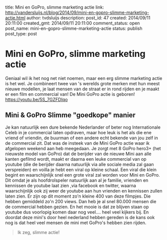 title: Mini en GoPro, slimme marketing actie
link: http://vandersluijs.nl/blog/2014/09/mini-en-gopro-slimme-marketing-actie.html
author: tvdsluijs
description: 
post_id: 47
created: 2014/09/11 20:11:00
created_gmt: 2014/09/11 20:11:00
comment_status: open
post_name: mini-en-gopro-slimme-marketing-actie
status: publish
post_type: post

# Mini en GoPro, slimme marketing actie

Geniaal wil ik het nog net niet noemen, maar een erg slimme marketing actie is het wel. Je combineert twee van 's werelds grote merken met hun meest nieuwe modellen, je laat mensen van de straat er in rond rijden en je maakt er een film en commercial van! De Mini GoPro actie is geboren!  https://youtu.be/5S_7GZFDIqo 

## Mini & GoPro Slimme "goedkope" manier

Je kan natuurlijk een dure bekende Nederlander of beter nog Internationale Celeb in je commercial laten opdraven, maar hoe leuk is het als die ene vriend of vriendin, de buurman of een andere echt bekende van jou zelf in de commercial zit. Dat was de insteek van de Mini GoPro actie waar ik afgelopen weekend aan heb meegedaan. Je zorgt met 8 GoPro hero3+ (het nieuwste model van GoPro) dat de berijder van de nieuwe Mini aan alle kanten gefilmd wordt, maakt er daarna een leuke commercial van op youtube (die de berijder daarna natuurlijk via alle sociale media zal gaan verspreiden) en voilla je hebt een viral op kleine schaal. Een viral die klein begint en waarschijnlijk snel een grote viral zal worden voor Mini en GoPro. Dit omdat je als hoofdrolspeler natuurlijk aan al je familie, vrienden en kennissen de youtube laat zien ,via facebook en twitter, waarna waarschijnlijk ook zij weer de youtube aan hun vrienden en kennissen zullen laten zien. Er zijn op dit moment zo'n kleine 400 van deze filmpjes. Die hebben gemiddeld zo'n 200 views. Dan heb je al snel 80.000 mensen die de commercial hebben gezien. En het mooie is dat ze blijven staan op youtube dus voorlopig komen daar nog veel.... heel veel kijkers bij. En doordat deze mini's door heel nederland hebben gereden is de kans ook nog is dat heel veel mensen de mini met GoPro's hebben zien rijden. 

> Ik zeg, slimme actie!